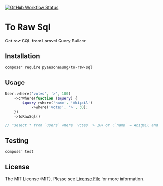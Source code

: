 [![GitHub Workflow Status](https://img.shields.io/github/actions/workflow/status/PyaeSoneAungRgn/to-raw-sql/run-tests.yml?branch=main&label=test)](https://github.com/PyaeSoneAungRgn/to-raw-sql/actions/workflows/run-tests.yml)

# To Raw Sql

Get raw SQL from Laravel Query Builder

## Installation

```bash
composer require pyaesoneaung/to-raw-sql
```

## Usage

```php
User::where('votes', '>', 100)
    ->orWhere(function ($query) {
        $query->where('name', 'Abigail')
            ->where('votes', '>', 50);
    })
    ->toRawSql();

// "select * from `users` where `votes` > 100 or (`name` = Abigail and `votes` > 50)"
```

## Testing

```bash
composer test
```

## License

The MIT License (MIT). Please see [License File](LICENSE.md) for more information.
